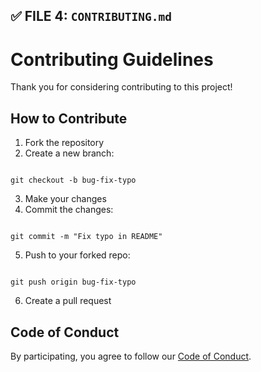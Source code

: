 ## ✅ FILE 4: `CONTRIBUTING.md`


# Contributing Guidelines

Thank you for considering contributing to this project!

## How to Contribute

1. Fork the repository
2. Create a new branch:
```

git checkout -b bug-fix-typo

```
3. Make your changes
4. Commit the changes:
```

git commit -m "Fix typo in README"

```
5. Push to your forked repo:
```

git push origin bug-fix-typo

```
6. Create a pull request

## Code of Conduct

By participating, you agree to follow our [Code of Conduct](CODE_OF_CONDUCT.md).
